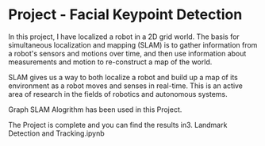 # Project - Facial Keypoint Detection


In this project, I have localized a robot in a 2D grid world. The basis for simultaneous localization and mapping (SLAM) is to gather information from a robot's sensors and motions over time, and then use information about measurements and motion to re-construct a map of the world.

SLAM gives us a way to both localize a robot and build up a map of its environment as a robot moves and senses in real-time. This is an active area of research in the fields of robotics and autonomous systems.

Graph SLAM Alogrithm has been used in this Project.

The Project is complete and you can find the results in3. Landmark Detection and Tracking.ipynb
